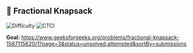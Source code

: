 ## 🧩 Fractional Knapsack 

<p>
  <img alt="Difficulty" src="https://img.shields.io/badge/Implementation_Difficulty-Medium-yellow">
  
  <img alt="CTCI" src="https://img.shields.io/badge/Source-Elshad kariomov (Fractional)-1e90ff?style=for-the-badge">
</p>

**Goal:** 
https://www.geeksforgeeks.org/problems/fractional-knapsack-1587115620/1?page=3&status=unsolved,attempted&sortBy=submissions